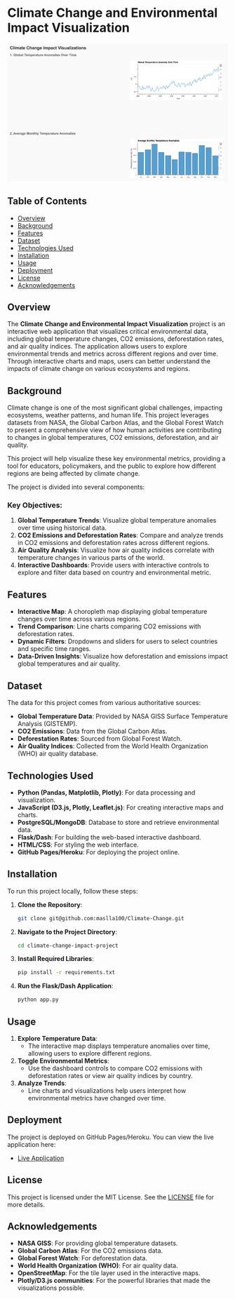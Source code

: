 


# Climate Change and Environmental Impact Visualization

![Project Image](image.png)

## Table of Contents
- [Overview](#overview)
- [Background](#background)
- [Features](#features)
- [Dataset](#dataset)
- [Technologies Used](#technologies-used)
- [Installation](#installation)
- [Usage](#usage)
- [Deployment](#deployment)
- [License](#license)
- [Acknowledgements](#acknowledgements)

## Overview
The **Climate Change and Environmental Impact Visualization** project is an interactive web application that visualizes critical environmental data, including global temperature changes, CO2 emissions, deforestation rates, and air quality indices. The application allows users to explore environmental trends and metrics across different regions and over time. Through interactive charts and maps, users can better understand the impacts of climate change on various ecosystems and regions.

## Background
Climate change is one of the most significant global challenges, impacting ecosystems, weather patterns, and human life. This project leverages datasets from NASA, the Global Carbon Atlas, and the Global Forest Watch to present a comprehensive view of how human activities are contributing to changes in global temperatures, CO2 emissions, deforestation, and air quality.

This project will help visualize these key environmental metrics, providing a tool for educators, policymakers, and the public to explore how different regions are being affected by climate change.

The project is divided into several components:

### Key Objectives:
1. **Global Temperature Trends**: Visualize global temperature anomalies over time using historical data.
2. **CO2 Emissions and Deforestation Rates**: Compare and analyze trends in CO2 emissions and deforestation rates across different regions.
3. **Air Quality Analysis**: Visualize how air quality indices correlate with temperature changes in various parts of the world.
4. **Interactive Dashboards**: Provide users with interactive controls to explore and filter data based on country and environmental metric.

## Features
- **Interactive Map**: A choropleth map displaying global temperature changes over time across various regions.
- **Trend Comparison**: Line charts comparing CO2 emissions with deforestation rates.
- **Dynamic Filters**: Dropdowns and sliders for users to select countries and specific time ranges.
- **Data-Driven Insights**: Visualize how deforestation and emissions impact global temperatures and air quality.

## Dataset
The data for this project comes from various authoritative sources:

- **Global Temperature Data**: Provided by NASA GISS Surface Temperature Analysis (GISTEMP).
- **CO2 Emissions**: Data from the Global Carbon Atlas.
- **Deforestation Rates**: Sourced from Global Forest Watch.
- **Air Quality Indices**: Collected from the World Health Organization (WHO) air quality database.

## Technologies Used
- **Python (Pandas, Matplotlib, Plotly)**: For data processing and visualization.
- **JavaScript (D3.js, Plotly, Leaflet.js)**: For creating interactive maps and charts.
- **PostgreSQL/MongoDB**: Database to store and retrieve environmental data.
- **Flask/Dash**: For building the web-based interactive dashboard.
- **HTML/CSS**: For styling the web interface.
- **GitHub Pages/Heroku**: For deploying the project online.

## Installation
To run this project locally, follow these steps:

1. **Clone the Repository**:
   ```bash
   git clone git@github.com:maslla100/Climate-Change.git
   ```
2. **Navigate to the Project Directory**:
   ```bash
   cd climate-change-impact-project
   ```
3. **Install Required Libraries**:
   ```bash
   pip install -r requirements.txt
   ```
4. **Run the Flask/Dash Application**:
   ```bash
   python app.py
   ```

## Usage
1. **Explore Temperature Data**:
   - The interactive map displays temperature anomalies over time, allowing users to explore different regions.
2. **Toggle Environmental Metrics**:
   - Use the dashboard controls to compare CO2 emissions with deforestation rates or view air quality indices by country.
3. **Analyze Trends**:
   - Line charts and visualizations help users interpret how environmental metrics have changed over time.

## Deployment
The project is deployed on GitHub Pages/Heroku. You can view the live application here:
- [Live Application](https://your-github-username.github.io/climate-change-impact-project)

## License
This project is licensed under the MIT License. See the [LICENSE](LICENSE) file for more details.

## Acknowledgements
- **NASA GISS**: For providing global temperature datasets.
- **Global Carbon Atlas**: For the CO2 emissions data.
- **Global Forest Watch**: For deforestation data.
- **World Health Organization (WHO)**: For air quality data.
- **OpenStreetMap**: For the tile layer used in the interactive maps.
- **Plotly/D3.js communities**: For the powerful libraries that made the visualizations possible.

